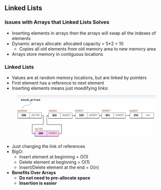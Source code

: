 ## Linked Lists
### Issues with Arrays that Linked Lists Solves
- Inserting elements in arrays then the arrays will swap all the indexes of elements
- Dynamic arrays allocate: allocated capacity = 5*2 = 10
    - Copies all old elements from old memory area to new memory area
- Arrays store memory in contiguous locations
### Linked Lists
- Values are at random memory locations, but are linked by pointers
- First element has a reference to next element
- Inserting elements means just moedifying links: <p align="center"><img src="linkedMemoryLoc.png" width="450"></p>
- Just changing the link of references
- BigO:
    - Insert element at beginning = O(1)
    - Delete element at beginning = O(1)
    - Insert/Delete element at the end = O(n)
- **Benefits Over Arrays**
    - **Do not need to pre-allocate space**
    - **Insertion is easier**
    
